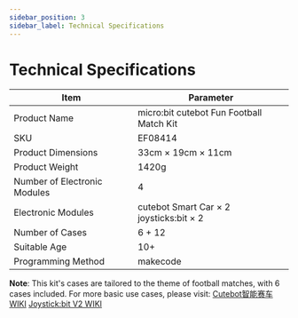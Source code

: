 ```yaml
---
sidebar_position: 3
sidebar_label: Technical Specifications
---
```



# Technical Specifications

| **Item** | **Parameter** |
| --- | --- |
| Product Name | micro:bit cutebot Fun Football Match Kit |
| SKU | EF08414 |
| Product Dimensions | 33cm × 19cm × 11cm |
| Product Weight | 1420g |
| Number of Electronic Modules | 4 |
| Electronic Modules | cutebot Smart Car × 2 <br /> joysticks:bit × 2 |
| Number of Cases | 6 + 12 |
| Suitable Age | 10+ |
| Programming Method | makecode |

**Note**: This kit's cases are tailored to the theme of football matches, with 6 cases included. For more basic use cases, please visit:
[Cutebot智能赛车 WIKI](https://wiki.elecfreaks.com/microbit/microbit-smart-car/microbit-smart-cutebot/)
[Joystick:bit V2 WIKI](https://wiki.elecfreaks.com/microbit/expansion-board/joystick-bit-v2)
